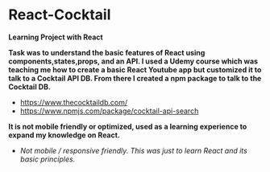 # React-Cocktail
**Learning Project with React**

**Task was to understand the basic features of React using components,states,props, and an API. I used a Udemy course which was teaching me how to create a basic React Youtube app but customized it to talk to a Cocktail API DB. From there I created a npm package to talk to the Cocktail DB.**
* https://www.thecocktaildb.com/ 
* https://www.npmjs.com/package/cocktail-api-search  

**It is not mobile friendly or optimized, used as a learning experience to expand my knowledge on React.**

*  *Not mobile / responsive friendly. This was just to learn React and its basic principles.*



